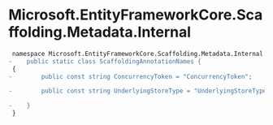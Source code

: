 # Microsoft.EntityFrameworkCore.Scaffolding.Metadata.Internal

``` diff
 namespace Microsoft.EntityFrameworkCore.Scaffolding.Metadata.Internal {
-    public static class ScaffoldingAnnotationNames {
 {
-        public const string ConcurrencyToken = "ConcurrencyToken";

-        public const string UnderlyingStoreType = "UnderlyingStoreType";

-    }
 }
```

